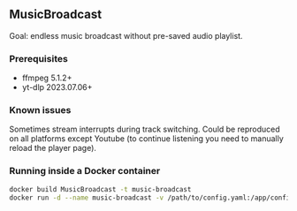 ## MusicBroadcast

Goal: endless music broadcast without pre-saved audio playlist.

### Prerequisites

- ffmpeg 5.1.2+
- yt-dlp 2023.07.06+

### Known issues

Sometimes stream interrupts during track switching. Could be reproduced on all platforms except Youtube (to continue listening you need to manually reload the player page).

### Running inside a Docker container

```sh
docker build MusicBroadcast -t music-broadcast
docker run -d --name music-broadcast -v /path/to/config.yaml:/app/config.yaml -v /path/to/bg.jpg:/app/bg.jpg music-broadcast
```
